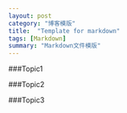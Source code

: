 ```yaml
---
layout: post
category: "博客模版"
title:  "Template for markdown"
tags: [Markdown]
summary: "Markdown文件模版"
---
```

###Topic1


###Topic2


###Topic3
